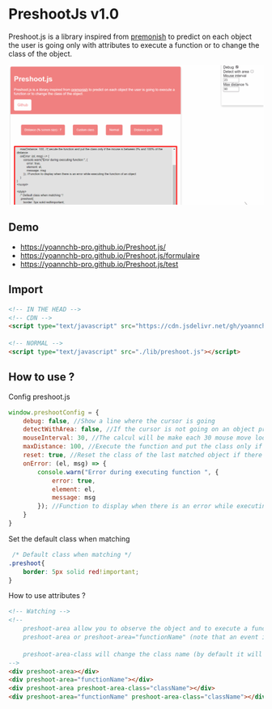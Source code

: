 # PreshootJs v1.0

Preshoot.js is a library inspired from <a href="https://mathisonian.github.io/premonish">premonish</a> to predict on each object the user is going only with attributes to execute a function or to change the class of the object.

<img alt="preshoot.gif" src="./assets/preshoot.gif">

## Demo
- https://yoannchb-pro.github.io/Preshoot.js/
- https://yoannchb-pro.github.io/Preshoot.js/formulaire
- https://yoannchb-pro.github.io/Preshoot.js/test

## Import
```html
<!-- IN THE HEAD -->
<!-- CDN -->
<script type="text/javascript" src="https://cdn.jsdelivr.net/gh/yoannchb-pro/Preshoot.js@latest/lib/preshoot.js"></script>

<!-- NORMAL -->
<script type="text/javascript" src="./lib/preshoot.js"></script>
```

## How to use ?
Config preshoot.js
```js
window.preshootConfig = {
    debug: false, //Show a line where the cursor is going
    detectWithArea: false, //If the cursor is not going on an object preshoot.js will detect the closer object
    mouseInterval: 30, //The calcul will be make each 30 mouse move loop
    maxDistance: 100, //Execute the function and put the class only if the mouse is between 0% and 100% of the distance
    reset: true, //Reset the class of the last matched object if there is no matching anymore
    onError: (el, msg) => {
        console.warn("Error during executing function ", {
            error: true,
            element: el,
            message: msg
        }); //Function to display when there is an error while executing the function of an object
    }
}
```
Set the default class when matching
```css
 /* Default class when matching */
.preshoot{
    border: 5px solid red!important;
}
```
How to use attributes ?
```html
<!-- Watching -->
<!--
    preshoot-area allow you to observe the object and to execute a function if there is a match
    preshoot-area or preshoot-area="functionName" (note that an event is returned with dome informations)

    preshoot-area-class will change the class name (by default it will put .preshoot)
-->
<div preshoot-area></div>
<div preshoot-area="functionName"></div>
<div preshoot-area preshoot-area-class="className"></div>
<div preshoot-area="functionName" preshoot-area-class="className"></div>
```
